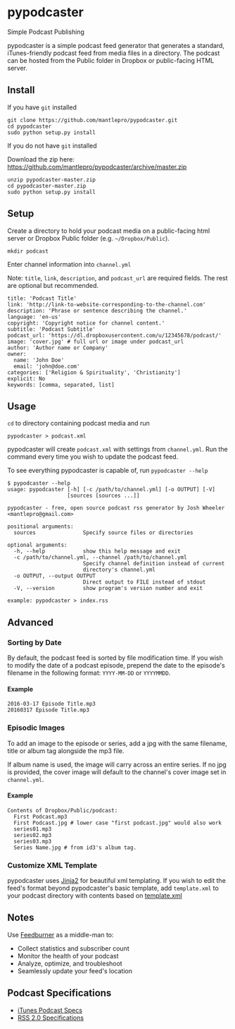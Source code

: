 # pypodcaster

Simple Podcast Publishing

pypodcaster is a simple podcast feed generator that generates a standard, iTunes-friendly podcast feed from media files in a directory. The podcast can be hosted from the Public folder in Dropbox or public-facing HTML server.

## Install

If you have `git` installed

    git clone https://github.com/mantlepro/pypodcaster.git
    cd pypodcaster
    sudo python setup.py install

If you do not have `git` installed

Download the zip here: https://github.com/mantlepro/pypodcaster/archive/master.zip

    unzip pypodcaster-master.zip
    cd pypodcaster-master.zip
    sudo python setup.py install

## Setup

Create a directory to hold your podcast media on a public-facing html server or Dropbox Public folder (e.g. `~/Dropbox/Public`).

    mkdir podcast

Enter channel information into `channel.yml`

Note: `title`, `link`, `description`, and `podcast_url` are required fields. The rest are optional but recommended.

```
title: 'Podcast Title'
link: 'http://link-to-website-corresponding-to-the-channel.com'
description: 'Phrase or sentence describing the channel.'
language: 'en-us'
copyright: 'Copyright notice for channel content.'
subtitle: 'Podcast Subtitle'
podcast_url: 'https://dl.dropboxusercontent.com/u/12345678/podcast/'
image: 'cover.jpg' # full url or image under podcast_url
author: 'Author name or Company'
owner:
  name: 'John Doe'
  email: 'john@doe.com'
categories: ['Religion & Spirituality', 'Christianity']
explicit: No
keywords: [comma, separated, list]
```

## Usage

`cd` to directory containing podcast media and run

    pypodcaster > podcast.xml

pypodcaster will create `podcast.xml` with settings from `channel.yml`. Run the command every time you wish to update the podcast feed.

To see everything pypodcaster is capable of, run `pypodcaster --help`

```
$ pypodcaster --help
usage: pypodcaster [-h] [-c /path/to/channel.yml] [-o OUTPUT] [-V]
                   [sources [sources ...]]

pypodcaster - free, open source podcast rss generator by Josh Wheeler
<mantlepro@gmail.com>

positional arguments:
  sources               Specify source files or directories

optional arguments:
  -h, --help            show this help message and exit
  -c /path/to/channel.yml, --channel /path/to/channel.yml
                        Specify channel definition instead of current
                        directory's channel.yml
  -o OUTPUT, --output OUTPUT
                        Direct output to FILE instead of stdout
  -V, --version         show program's version number and exit

example: pypodcaster > index.rss
```

## Advanced

### Sorting by Date

By default, the podcast feed is sorted by file modification time. If you wish to modify the date of a podcast episode, prepend the date to the episode's filename in the following format: `YYYY-MM-DD` or `YYYYMMDD`.

#### Example

    2016-03-17 Episode Title.mp3
    20160317 Episode Title.mp3

### Episodic Images

To add an image to the episode or series, add a jpg with the same filename, title or album tag alongside the mp3 file.

If album name is used, the image will carry across an entire series. If no jpg is provided, the cover image will default to the channel's cover image set in `channel.yml`.

#### Example

```
Contents of Dropbox/Public/podcast:
  First Podcast.mp3
  First Podcast.jpg # lower case "first podcast.jpg" would also work
  series01.mp3
  series02.mp3
  series03.mp3
  Series Name.jpg # from id3's album tag. 
```

### Customize XML Template

pypodcaster uses [Jinja2](http://jinja.pocoo.org/) for beautiful xml templating. If you wish to edit the feed's format beyond pypodcaster's basic template, add `template.xml` to your podcast directory with contents based on [template.xml](https://github.com/mantlepro/pypodcaster/blob/master/pypodcaster/templates/template.xml) 

## Notes

Use [Feedburner](http://feedburner.com) as a middle-man to:

- Collect statistics and subscriber count
- Monitor the health of your podcast
- Analyze, optimize, and troubleshoot
- Seamlessly update your feed's location

## Podcast Specifications

- [iTunes Podcast Specs](http://www.apple.com/itunes/podcasts/specs.html)
- [RSS 2.0 Specifications](https://validator.w3.org/feed/docs/rss2.html)
